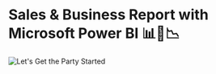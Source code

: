 # Sales & Business Report with Microsoft Power BI 📊💼📉

![Let's Get the Party Started](https://j.gifs.com/2R6PGM.gif)

